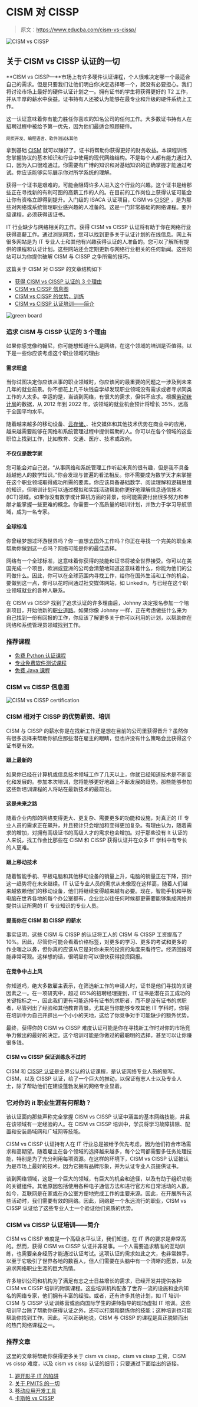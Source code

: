 # CISM 对 CISSP

> 原文：<https://www.educba.com/cism-vs-cissp/>

![CISM vs CISSP](img/172eb339a9be432f485c6918cd83c081.png)



## 关于 CISM vs CISSP 认证的一切

**CISM vs CISSP—**市场上有许多硬件认证课程，个人很难决定哪一个最适合自己的需求。但是只要我们让他们明白你决定选择哪一个，就没有必要担心。我们将讨论市场上最好的硬件认证计划之一。拥有证书的学生将获得更好的 T2 工作，并从丰厚的薪水中获益。证书持有人还被认为能够在最专业和升级的硬件系统上工作。

这一认证意味着你有能力胜任你喜欢的知名公司的任何工作。大多数证书持有人在招聘过程中被给予第一优先，因为他们最适合照顾硬件。

<small>网页开发、编程语言、软件测试&其他</small>

拿到基础 [CISM](https://en.wikipedia.org/wiki/Certified_Information_Security_Manager) 就可以赚好了。证书将帮助你获得更好的财务收益。本课程训练您掌握协议的基本知识和行业中使用的现代网络结构。不是每个人都有能力通过入口，因为入口很难通过。你需要有广博的知识和对基础知识的正确掌握才能通过考试。你应该能够实际展示你对所学系统的理解。

获得一个证书是艰难的，可能会阻碍许多人进入这个行业的兴趣。这个证书是给那些正在寻找新的有利可图的高薪工作的人的。在目前的工作岗位上获得认证可能会让你有资格立即得到提升。入门级的 ISACA 认证项目，CISM vs [CISSP](https://www.isc2.org/Certifications/CISSP) ，是为那些对网络或系统管理职业感兴趣的人准备的。这是一门非常基础的网络课程。要升级课程，必须获得该证书。

IT 行业缺少与网络相关的工作。获得 CISM vs CISSP 认证将有助于你在网络行业获得高薪工作。通过浏览网页，您可以找到更多关于认证计划的在线信息。网上有很多网站是为 IT 专业人士和其他有兴趣获得认证的人准备的。您可以了解所有提供的课程和认证计划。这些网站还会定期更新与网络行业相关的任何新闻。这些网站可以为你提供破解 CISM 与 CISSP 之争所需的技巧。

这篇关于 CISM 对 CISSP 的文章结构如下

*   [获得 CISM vs CISSP 认证的 3 个理由](#Reasons)
*   [CISM vs CISSP 信息图](#Infographics)
*   [CISM vs CISSP 的优势，训练](#Advantages)
*   [CISM vs CISSP 认证培训——简介](#Brief)

![green board](img/84f1a6d483262c3783c1f85b7fc8675b.png)



### 追求 CISM 与 CISSP 认证的 3 个理由

如果你感觉像约翰尼，你可能想知道什么是网络，在这个领域的培训是否值得。以下是一些你应该考虑这个职业领域的理由:

#### 需求旺盛

当你试图决定你应该从事的职业领域时，你应该问的最重要的问题之一涉及到未来几年的就业前景。你不想花上几千块钱自学却发现职业领域没有需求或者寻求同类工作的人太多。幸运的是，当谈到网络，有很大的需求，但供不应求。根据[劳动统计局](https://www.bls.gov/)的数据，从 2012 年到 2022 年，该领域的就业机会预计将增长 35%，远高于全国平均水平。

随着越来越多的移动设备、[云存储、](https://www.educba.com/cloud-data-storage-service/)、社交媒体和其他技术优势在商业中的应用，越来越需要能够在网络和系统管理过程中提供帮助的人。你可以在各个领域的这些职位上找到工作，比如教育、交通、医疗、技术或政府。

#### 不仅仅是数学家

您可能会对自己说，“从事网络和系统管理工作听起来真的很有趣，但是我不具备超越他人的数学知识。”你会发现与普遍的看法相反。你不需要成为数学天才来掌握在这个职业领域取得成功所需的要素。你应该具备基础数学、阅读理解和逻辑思维的知识，但培训计划可以通过模拟和实践活动帮助你更好地理解信息通信技术(ICT)领域。如果你没有数学或计算机方面的背景，你可能需要付出很多努力和奉献才能掌握一些更难的概念。你需要一个高质量的培训计划，并致力于学习导航领域，成为一名专家。

#### 全球标准

你曾经梦想过环游世界吗？你一直想去国外工作吗？你正在寻找一个完美的职业来帮助你做到这一点吗？网络可能是你的最佳选择。

网络有一个全球标准，这意味着你获得的技能和证书将被全世界接受。你可以在美国完成一个项目，欧洲或亚洲的公司会清楚地知道这意味着什么，你能为他们的公司做什么。因此，你可以在全球范围内寻找工作，给你在国外生活和工作的机会。要做到这一点，你可以花时间通过社交媒体网站，如 LinkedIn，与已经在这个职业领域就业的各种人联系。

在 CISM vs CISSP 找到了追求认证的许多理由后，Johnny 决定报名参加一个培训项目，开始他新的[职业道路](https://www.educba.com/how-to-choose-a-career-path/)。如果你像 Johnny 一样，正在考虑做些什么来为自己找到一份有回报的工作，你应该了解更多关于你可以利用的计划，以帮助你在网络和系统管理员领域找到工作。

### 推荐课程

*   [免费 Python 认证课程](https://www.educba.com/software-development/courses/python-certification-course/)
*   [专业免费软件测试课程](https://www.educba.com/software-development/courses/selenium-training-certification/)
*   [免费 Java 课程](https://www.educba.com/software-development/courses/java-course/)

### CISM vs CISSP 信息图

![CISM vs CISSP certification](img/96df915b25489d38fdc59ef60767b75a.png)



### CISM 相对于 CISSP 的优势薪资、培训

CISM 与 CISSP 的薪水你是在找新工作还是想在目前的公司里获得晋升？虽然你有很多选择来帮助你抓住那些潜在雇主的眼睛，但也许没有什么策略会比获得这个证书更有效。

#### 跟上最新的

如果你已经在计算机或信息技术领域工作了几天以上，你就已经知道技术是不断变化和发展的。参加本次培训，您将能够更好地跟上不断发展的趋势。那些能够参加这些新培训课程的人将站在最新技术的最前沿。

#### 这是未来之路

随着企业内部的网络变得更大、更复杂、需要更多的功能和设施，对真正的 IT 专业人员的需求正在飙升，并且预计只会增加和变得更加复杂。有理由认为，随着需求的增加，对拥有高级证书的高级人才的需求也会增加。对于那些没有 It 认证的人来说，找工作会比那些在 CISM 和 CISSP 获得认证并在众多 IT 学科中有专长的人更难。

#### 跟上移动技术

随着智能手机、平板电脑和其他移动设备的销量上升，电脑的销量正在下降，预计这一趋势将在未来继续。IT 认证专业人员的需求从未像现在这样高，随着人们越来越依赖他们的移动设备，他们将继续变得越来越有必要。现在，智能手机和平板电脑在世界各地的每个办公室都有，企业比以往任何时候都更需要能够集成网络并提供认证所需的 IT 专业知识的专业人员。

#### 提高你在 CISM 和 CISSP 的薪水

事实证明，这些 CISM 与 CISSP 的认证将工人的 CISM 与 CISSP 工资提高了 10%。因此，尽管你可能会看着价格标签，对更多的学习、更多的考试和更多的作业嗤之以鼻，但你真的应该从它是对你未来的投资的角度来看待它。经济回报可能非常可观。这样想的话，很明显你可以很快获得投资回报。

#### 在竞争中占上风

你知道吗，绝大多数雇主表示，在筛选新工作的申请人时，证书是他们寻找的关键因素之一。在一项研究中，超过 85%的招聘经理提到，IT 证书是潜在员工成功的关键指标之一，因此我们更有可能选择有证书的求职者，而不是没有证书的求职者，尽管列出了经验和其他教育背景。尤其是当你能够专攻其他 IT 学科时，你将在培训中为自己开辟出一个小小的天地，这给了你竞争对手可能缺少的额外优势。

最终，获得你的 CISM vs CISSP 难度认证可能是你在寻找新工作时对你的市场竞争力做出的最好的决定。这个培训可能是你做过的最聪明的选择，甚至可以让你赚很多钱。

#### CISM vs CISSP 保证训练永不过时

CISM 和 [CISSP 认证](https://www.educba.com/cissp-certifications/)是业界公认的认证课程，是认证网络专业人员的缩写。CISM，以及 CISSP 认证，给了一个巨大的推动，以保证有志人士以及专业人士，除了帮助他们在建设蓬勃发展的网络专业显着。

### 它对你的 it 职业生涯有何帮助？

该认证面向那些声称完全掌握 CISM vs CISSP 认证中涵盖的基本网络技能，并且在该领域有一定经验的人。在 CISM vs CISSP 培训中，学员将学习故障排除、配置和安装局域网和广域网等技能。

CISM vs CISSP 认证持有人在 IT 行业总是被给予优先考虑，因为他们符合市场需求和高期望。随着雇主在各个领域的选择越来越多，每个公司都需要多任务处理技能，特别是为了充分利用每项资源。在这样的环境下，CISM vs CISSP 认证被认为是市场上最好的技术，因为它拥有品牌形象，并为认证专业人员提供证书。

谈到网络领域，这是一个巨大的领域，有巨大的机会和途径，以及有助于组织功能的关键组件。其他原因包括使用各种电子通信方法和进行官方和日常活动的人数。如今，互联网是在家或在办公室方便地完成工作的主要来源。因此，在开展所有这些活动时，我们需要有效的网络。因此，网络是一个永远流行的职业，CISM vs CISSP 认证给了这些专业人士一个验证他们资质的优势。

### CISM vs CISSP 认证培训——简介

CISM vs CISSP 难度是一个高级水平认证，我们知道，在 IT 界的要求是非常高的。然而，获得 CISM vs CISSP 认证并非易事。一个人需要追求精准的互动训练，也需要亲身经历才能通过认证考试。这项认证的需求如此之大，也非常棘手，以至于它吸引了世界各地的数百人，但人们需要在头脑中有一个清晰的愿景，以及追求网络职业生涯的巨大热情。

许多培训公司和机构为了满足有志之士日益增长的需求，已经开发并提供各种 CISM vs CISSP 培训的附属课程。这些培训机构配备了世界一流的设施和业内知名的网络专家，他们拥有丰富的经验。或者，还有许多其他计划，如 IT 培训-CISM 与 CISSP 认证训练营或面向国际学生的讲师指导的现场虚拟 IT 培训。这些培训平台除了帮助你获得认证之外，还可以打磨和磨练你的技能；这种培训也可能帮助你找到工作。因此，可以正确地说，CISM 与 CISSP 的课程是真正脱颖而出的热门网络课程之一。

### 推荐文章

这里的文章将帮助你获得更多关于 cism vs cissp，cism vs cissp 工资，CISM vs cissp 难度，以及 cism vs cissp 认证的细节；只要通过下面给出的链接。

1.  [避开影子 IT 的陷阱](https://www.educba.com/avoid-pitfalls-of-shadow-it/)
2.  [关于 PMITS 的一切](https://www.educba.com/all-about-pmits/)
3.  [移动应用开发工具](https://www.educba.com/mobile-apps-development-tools/)
4.  [卡斯帕 vs CISSP](https://www.educba.com/casp-vs-cissp/)





